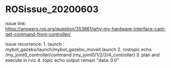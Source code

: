# ROSissue_20200603


issue link:  
       https://answers.ros.org/question/353861/why-my-hardware-interface-cant-get-command-from-controller/
       

issue recurrence:
      1. launch :  mybot_gazebo/launch/mybot_gazebo_moveit.launch
      2. rostopic echo /my_joint0_controller/command  (my_joint0/1/2/3/4_controller)
      3. plan and execute in rviz
      4. topic echo output remain "data:  0.0"


